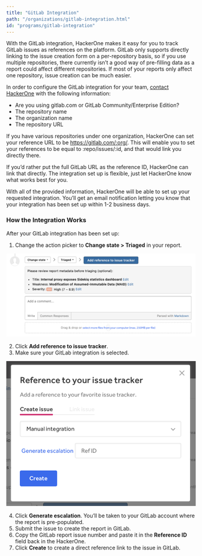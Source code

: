 ```yaml
---
title: "GitLab Integration"
path: "/organizations/gitlab-integration.html"
id: "programs/gitlab-integration"
---
```


With the GitLab integration, HackerOne makes it easy for you to track GitLab issues as references on the platform. GitLab only supports directly linking to the issue creation form on a per-repository basis, so if you use multiple repositories, there currently isn’t a good way of pre-filling data as a report could affect different repositories. If most of your reports only affect one repository, issue creation can be much easier.

In order to configure the GitLab integration for your team, [contact HackerOne](https://support.hackerone.com/hc/en-us/requests/new) with the following information:

- Are you using gitlab.com or GitLab Community/Enterprise Edition?
- The repository name
- The organization name
- The repository URL

If you have various repositories under one organization, HackerOne can set your reference URL to be https://gitlab.com/:org/. This will enable you to set your references to be equal to :repo/issues/:id, and that would link you directly there.

If you’d rather put the full GitLab URL as the reference ID, HackerOne can link that directly.  The integration set up is flexible, just let HackerOne know what works best for you.

With all of the provided information, HackerOne will be able to set up your requested integration. You’ll get an email notification letting you know that your integration has been set up within 1-2 business days.

### How the Integration Works
After your GitLab integration has been set up:
1. Change the action picker to **Change state > Triaged** in your report.

![integrations](./images/add-integration-reference.png)

2. Click **Add reference to issue tracker**.
3. Make sure your GitLab integration is selected.

![integration](./images/issue-tracker-reference.png)

4. Click **Generate escalation**. You’ll be taken to your GitLab account where the report is pre-populated.
3. Submit the issue to create the report in GitLab.
4. Copy the GitLab report issue number and paste it in the **Reference ID** field back in the HackerOne.
5. Click **Create** to create a direct reference link to the issue in GitLab.  

